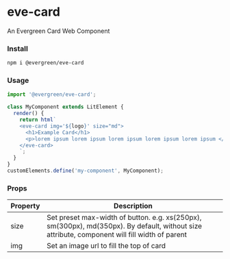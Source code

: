 # eve-card

An Evergreen Card Web Component

### Install

```bash
npm i @evergreen/eve-card
```

### Usage

```js
import '@evergreen/eve-card';

class MyComponent extends LitElement {
  render() {
    return html`
    <eve-card img='${logo}' size="md">
      <h1>Example Card</h1>
      <p>lorem ipsum lorem ipsum lorem ipsum lorem ipsum lorem ipsum </p>
    </eve-card>
    `;
  }
}
customElements.define('my-component', MyComponent);
```

### Props

| Property | Description |
| -------- | ----------- |
| size     | Set preset max-width of button. e.g. xs(250px), sm(300px), md(350px). By default, without size attribute, component will fill width of parent |
| img      | Set an image url to fill the top of card |